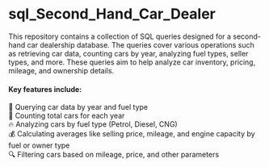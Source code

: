 # sql_Second_Hand_Car_Dealer

This repository contains a collection of SQL queries designed for a second-hand car dealership database. The queries cover various operations such as retrieving car data, counting cars by year, analyzing fuel types, seller types, and more. These queries aim to help analyze car inventory, pricing, mileage, and ownership details.

#### Key features include:

🚗 Querying car data by year and fuel type  
📅 Counting total cars for each year  
🔥 Analyzing cars by fuel type (Petrol, Diesel, CNG)  
💰 Calculating averages like selling price, mileage, and engine capacity by fuel or owner type  
🔍 Filtering cars based on mileage, price, and other parameters  


